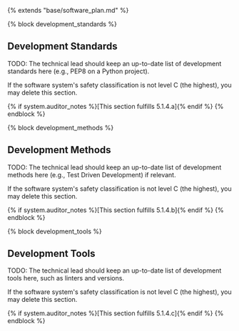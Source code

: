 {% extends "base/software_plan.md" %}

{% block development_standards %}
## Development Standards

TODO: The technical lead should keep an up-to-date list of development standards here (e.g., PEP8 on a Python project).

If the software system's safety classification is not level C (the highest), you may delete this section.

{% if system.auditor_notes %}[This section fulfills 5.1.4.a]{% endif %}
{% endblock %}

{% block development_methods %}
## Development Methods

TODO: The technical lead should keep an up-to-date list of development methods here (e.g., Test Driven Development) if relevant.

If the software system's safety classification is not level C (the highest), you may delete this section.

{% if system.auditor_notes %}[This section fulfills 5.1.4.b]{% endif %}
{% endblock %}

{% block development_tools %}
## Development Tools

TODO: The technical lead should keep an up-to-date list of development tools here, such as linters and versions.

If the software system's safety classification is not level C (the highest), you may delete this section.

{% if system.auditor_notes %}[This section fulfills 5.1.4.c]{% endif %}
{% endblock %}
